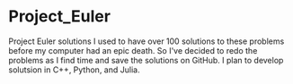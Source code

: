 # Project_Euler
Project Euler solutions
I used to have over 100 solutions to these problems before my computer had an epic death. So I've decided to redo the problems as I find time and save the solutions on GitHub. I plan to develop solutsion in C++, Python, and Julia.
